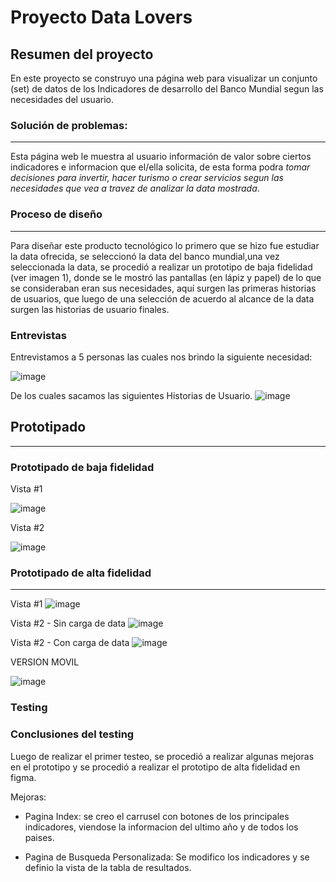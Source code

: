 # Proyecto Data Lovers

## Resumen del proyecto

En este proyecto se construyo una página web para visualizar un conjunto (set) de datos de los Indicadores de desarrollo del Banco Mundial segun las necesidades del usuario.




### Solución de problemas:
***
Esta página web le muestra al usuario información de valor sobre ciertos indicadores e informacion  que el/ella solicita, de esta forma podra *tomar decisiones para invertir, hacer turismo o crear servicios segun las necesidades que vea a travez de  analizar la data mostrada*.

### Proceso de diseño
***
Para diseñar este producto tecnológico lo primero que se hizo fue estudiar la data ofrecida, se seleccionó la data del banco mundial,una vez seleccionada la data, se procedió a realizar un prototipo de baja fidelidad  (ver imagen 1), donde se le mostró las pantallas (en lápiz y papel) de lo que se consideraban eran sus necesidades, aquí surgen las primeras historias de usuarios, que luego de una selección de acuerdo al alcance de la data surgen las historias de usuario  finales.
### Entrevistas

Entrevistamos a 5 personas las cuales nos brindo la siguiente necesidad:

![image](https://user-images.githubusercontent.com/32286800/50734137-0df5e300-1168-11e9-96cb-39c37df18918.png)


De los cuales sacamos las siguientes Historias de Usuario.
![image](https://user-images.githubusercontent.com/32286800/50734012-cbcba200-1165-11e9-9cbd-65a655ca2f95.png)



## Prototipado 
***
### Prototipado de baja fidelidad

Vista #1

![image](https://user-images.githubusercontent.com/32286800/50733797-7b067a00-1162-11e9-9be5-a94253e836d6.png)

Vista #2

![image](https://user-images.githubusercontent.com/32286800/50733804-92ddfe00-1162-11e9-93b4-0682732774a4.png)

### Prototipado de alta fidelidad 
***
Vista #1
![image](https://user-images.githubusercontent.com/32286800/50733820-dcc6e400-1162-11e9-9db3-db8072ec92ce.png)

Vista #2 - Sin carga de data
![image](https://user-images.githubusercontent.com/32286800/50733830-0c75ec00-1163-11e9-9b36-7e274d067bc0.png)

Vista #2 - Con carga de data
![image](https://user-images.githubusercontent.com/32286800/50733838-29aaba80-1163-11e9-943c-7445155ec62c.png)

VERSION MOVIL

![image](https://user-images.githubusercontent.com/32286800/50733857-5bbc1c80-1163-11e9-9391-08386eb4a44d.png)




### Testing

### Conclusiones del testing
Luego de realizar el primer testeo, se procedió a realizar algunas mejoras en el prototipo y se procedió a realizar el prototipo de alta fidelidad en figma.

Mejoras:
* Pagina Index:  se creo el carrusel con botones de los principales indicadores, viendose la informacion del ultimo año y de todos los paises.

* Pagina de Busqueda Personalizada: Se modifico los indicadores y se definio la vista de la tabla de resultados.

